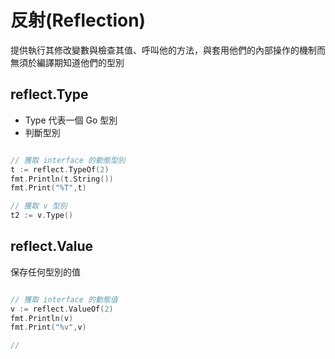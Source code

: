 # 反射(Reflection)

提供執行其修改變數與檢查其值、呼叫他的方法，與套用他們的內部操作的機制而無須於編譯期知道他們的型別

## reflect.Type

* Type 代表一個 Go 型別
* 判斷型別

```go

// 獲取 interface 的動態型別
t := reflect.TypeOf(2)
fmt.Println(t.String())
fmt.Print("%T",t)

// 獲取 v 型別
t2 := v.Type()

```

## reflect.Value 

保存任何型別的值

```go

// 獲取 interface 的動態值
v := reflect.ValueOf(2)
fmt.Println(v)
fmt.Print("%v",v)

// 

```